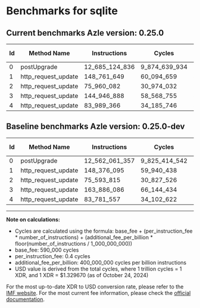 # Benchmarks for sqlite

## Current benchmarks Azle version: 0.25.0

| Id  | Method Name         | Instructions   | Cycles        | USD           | USD/Million Calls | Change                                 |
| --- | ------------------- | -------------- | ------------- | ------------- | ----------------- | -------------------------------------- |
| 0   | postUpgrade         | 12_685_124_836 | 9_874_639_934 | $0.0131300125 | $13_130.01        | <font color="red">+123_063_479</font>  |
| 1   | http_request_update | 148_761_649    | 60_094_659    | $0.0000799061 | $79.90            | <font color="red">+385_554</font>      |
| 2   | http_request_update | 75_960_082     | 30_974_032    | $0.0000411852 | $41.18            | <font color="red">+366_267</font>      |
| 3   | http_request_update | 144_946_888    | 58_568_755    | $0.0000778771 | $77.87            | <font color="green">-18_939_198</font> |
| 4   | http_request_update | 83_989_366     | 34_185_746    | $0.0000454558 | $45.45            | <font color="red">+207_809</font>      |

## Baseline benchmarks Azle version: 0.25.0-dev

| Id  | Method Name         | Instructions   | Cycles        | USD           | USD/Million Calls |
| --- | ------------------- | -------------- | ------------- | ------------- | ----------------- |
| 0   | postUpgrade         | 12_562_061_357 | 9_825_414_542 | $0.0130645590 | $13_064.55        |
| 1   | http_request_update | 148_376_095    | 59_940_438    | $0.0000797010 | $79.70            |
| 2   | http_request_update | 75_593_815     | 30_827_526    | $0.0000409904 | $40.99            |
| 3   | http_request_update | 163_886_086    | 66_144_434    | $0.0000879503 | $87.95            |
| 4   | http_request_update | 83_781_557     | 34_102_622    | $0.0000453452 | $45.34            |

---

**Note on calculations:**

- Cycles are calculated using the formula: base_fee + (per_instruction_fee \* number_of_instructions) + (additional_fee_per_billion \* floor(number_of_instructions / 1_000_000_000))
- base_fee: 590_000 cycles
- per_instruction_fee: 0.4 cycles
- additional_fee_per_billion: 400_000_000 cycles per billion instructions
- USD value is derived from the total cycles, where 1 trillion cycles = 1 XDR, and 1 XDR = $1.329670 (as of October 24, 2024)

For the most up-to-date XDR to USD conversion rate, please refer to the [IMF website](https://www.imf.org/external/np/fin/data/rms_sdrv.aspx).
For the most current fee information, please check the [official documentation](https://internetcomputer.org/docs/current/developer-docs/gas-cost#execution).
